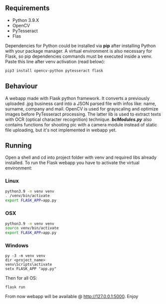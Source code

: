 
<h2>Requirements</h2>

- Python 3.9.X
- OpenCV
- PyTesseract
- Flas

Dependencies for Python could be installed via **pip** after installing Python with your package manager.
A virtual environment is also necessary for Flask, so pip dependencies commands must be executed inside a venv. Paste this line
after venv activation (read below):

```sh
pip3 install opencv-python pytesseract flask
```

<h2>Behaviour</h2>

A webapp made with Flask python framework. It converts a previously uploaded .jpg business card into a JSON parsed file with infos like: name, surname, company and mail.
OpenCV is used for grayscaling and optimize images before PyTesseract processing. The latter lib is used to extract texts with OCR (optical character recognition) technique.
_**bcModules.py**_ also contains functions for shooting pic with a camera module instead of static file uploading, but it's not implemented in webapp yet.



<h2>Running</h2>

Open a shell and cd into project folder with venv and required libs already installed.
To run the Flask webapp you have to activate the virtual environment:

<h3>Linux</h3>

```sh
python3.9 -m venv venv
. /venv/bin/activate 
export FLASK_APP=app.py
```

<h3>OSX</h3>

```sh
python3.9 -m venv venv
source venv/bin/activate
export FLASK_APP=app.py
```
  
<h3>Windows</h3>

```batch
py -3 -m venv venv
dir <project_name>
venv\Scripts\activate
setx FLASK_APP "app.py"
```

Then for all OS: 

```
flask run
```

From now webapp will be available @ http://127.0.0.1:5000. Enjoy

